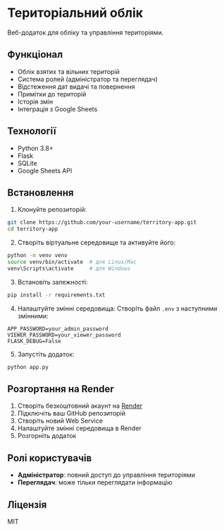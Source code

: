 # Територіальний облік

Веб-додаток для обліку та управління територіями.

## Функціонал

- Облік взятих та вільних територій
- Система ролей (адміністратор та переглядач)
- Відстеження дат видачі та повернення
- Примітки до територій
- Історія змін
- Інтеграція з Google Sheets

## Технології

- Python 3.8+
- Flask
- SQLite
- Google Sheets API

## Встановлення

1. Клонуйте репозиторій:
```bash
git clone https://github.com/your-username/territory-app.git
cd territory-app
```

2. Створіть віртуальне середовище та активуйте його:
```bash
python -m venv venv
source venv/bin/activate  # для Linux/Mac
venv\Scripts\activate     # для Windows
```

3. Встановіть залежності:
```bash
pip install -r requirements.txt
```

4. Налаштуйте змінні середовища:
Створіть файл `.env` з наступними змінними:
```
APP_PASSWORD=your_admin_password
VIEWER_PASSWORD=your_viewer_password
FLASK_DEBUG=False
```

5. Запустіть додаток:
```bash
python app.py
```

## Розгортання на Render

1. Створіть безкоштовний акаунт на [Render](https://render.com)
2. Підключіть ваш GitHub репозиторій
3. Створіть новий Web Service
4. Налаштуйте змінні середовища в Render
5. Розгорніть додаток

## Ролі користувачів

- **Адміністратор**: повний доступ до управління територіями
- **Переглядач**: може тільки переглядати інформацію

## Ліцензія

MIT 